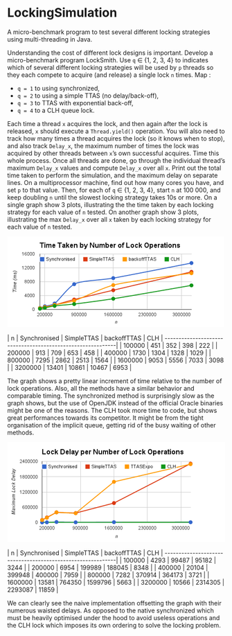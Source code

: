 LockingSimulation
=================

A micro-benchmark program to test several different locking strategies using multi-threading in Java.

Understanding the cost of different lock designs is important. Develop a micro-benchmark program LockSmith. Use `q` ∈ {1, 2, 3, 4} to indicates which of several different locking strategies will be used by `p` threads so they each compete to acquire (and release) a single lock `n` times. Map :
* `q = 1` to using synchronized,
* `q = 2` to using a simple TTAS (no delay/back-off),
* `q = 3` to TTAS with exponential back-off,
* `q = 4` to a CLH queue lock.

Each time a thread `x` acquires the lock, and then again after the lock is released, `x` should execute a `Thread.yield()` operation. You will also need to track how many times a thread acquires the lock (so it knows when to stop), and also track `Delay_x`, the maximum number of times the lock was acquired by other threads between `x`’s own successful acquires.
Time this whole process. Once all threads are done, go through the individual thread’s maximum `Delay_x` values and compute `Delay_x` over all `x`. Print out the total time taken to perform the simulation, and the maximum delay on separate lines.
On a multiprocessor machine, find out how many cores you have, and set `p` to that value. Then, for each of `q` ∈ {1, 2, 3, 4}, start `n` at 100 000, and keep doubling `n` until the slowest locking strategy takes 10s or more. On a single graph show 3 plots, illustrating the the time taken by each locking strategy for each value of `n` tested. On another graph show 3 plots, illustrating the max `Delay_x` over all `x` taken by each locking strategy for each value of `n` tested.

![Time Taken by Number of Lock Operations Graph](https://github.com/cadesalaberry/LockingSimulation/blob/master/assets/q2a.png)

| n	| Synchronised	| SimpleTTAS	| backoffTTAS	| CLH	|
------------------------------------------------------------|
| 100000	| 451	| 352	| 398	| 222	|
| 200000	| 913	| 709	| 653	| 458	|
| 400000	| 1730	| 1304	| 1328	| 1029	|
| 800000	| 7295	| 2862	| 2513	| 1564	|
| 1600000	| 9053	| 5556	| 7033	| 3098	|
| 3200000	| 13401	| 10861	| 10467	| 6953	|


The graph shows a pretty linear increment of time relative to the number of lock operations. Also, all the methods have a similar behavior and comparable timing. The synchronized method is surprisingly slow as the graph shows, but the use of OpenJDK instead of the official Oracle binaries might be one of the reasons. The CLH took more time to code, but shows great performances towards its competitor. It might be from the tight organisation of the implicit queue, getting rid of the busy waiting of other methods.

![Lock Delay per Number of Lock Operations Graph](https://github.com/cadesalaberry/LockingSimulation/blob/master/assets/q2b.png)

| n	| Synchronised	| SimpleTTAS	| backoffTTAS	| CLH	|
------------------------------------------------------------|
| 100000	| 4293	| 99487	| 95182	| 3244	|
| 200000	| 6954	| 199989	| 188045	| 8348	|
| 400000	| 20104	| 399948	| 400000	| 7959	|
| 800000	| 7282	| 370914	| 364173	| 3721	|
| 1600000	| 13581	| 764350	| 1599796	| 5663	|
| 3200000	| 10566	| 2314305	| 2293087	| 11859	|


We can clearly see the naive implementation offsetting the graph with their numerous waisted delays. As opposed to the native synchronized which must be heavily optimised under the hood to avoid useless operations and the CLH lock which imposes its own ordering to solve the locking problem.


